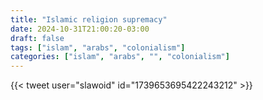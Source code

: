 ```yaml
---
title: "Islamic religion supremacy"
date: 2024-10-31T21:00:20-03:00
draft: false
tags: ["islam", "arabs", "colonialism"]
categories: ["islam", "arabs", "", "colonialism"]
---
```


{{< tweet user="slawoid" id="1739653695422243212" >}}

